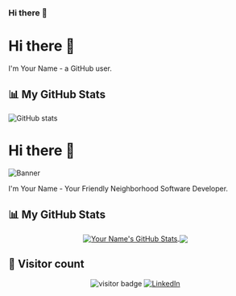 ### Hi there 👋

<!--
**TNeri1/TNeri1** is a ✨ _special_ ✨ repository because its `README.md` (this file) appears on your GitHub profile.

Here are some ideas to get you started:

- 🔭 I’m currently working on ...
- 🌱 I’m currently learning ...
- 👯 I’m looking to collaborate on ...
- 🤔 I’m looking for help with ...
- 💬 Ask me about ...
- 📫 How to reach me: ...
- 😄 Pronouns: ...
- ⚡ Fun fact: ...
-->

# Hi there 👋

I'm Your Name - a GitHub user.

## 📊 My GitHub Stats

![GitHub stats](https://github-readme-stats.vercel.app/api?username=yourusername&show_icons=true)

# Hi there 👋

![Banner](https://path-to-your-gif.gif)

I'm Your Name - Your Friendly Neighborhood Software Developer.

## 📊 My GitHub Stats

<p align="center">
  <a href="https://github.com/yourusername">
    <img align="center" src="https://github-readme-stats.vercel.app/api?username=yourusername&show_icons=true&line_height=27&count_private=true&include_all_commits=true" alt="Your Name's GitHub Stats" />
  </a>
  <a href="https://github.com/yourusername">
    <img align="center" src="https://github-readme-stats.vercel.app/api/top-langs/?username=yourusername&hide=java,html,css&langs_count=3" />
  </a>
</p>

## 👥 Visitor count

<p align="center">
  <img src="https://visitor-badge.laobi.icu/badge?page_id=yourusername.yourusername" alt="visitor badge"/>
  <a href="https://www.linkedin.com/in/your-linkedin-profile/">
    <img src="https://img.shields.io/badge/LinkedIn-0077B5?style=for-the-badge&logo=linkedin&logoColor=white" alt="LinkedIn">
  </a>
</p>
